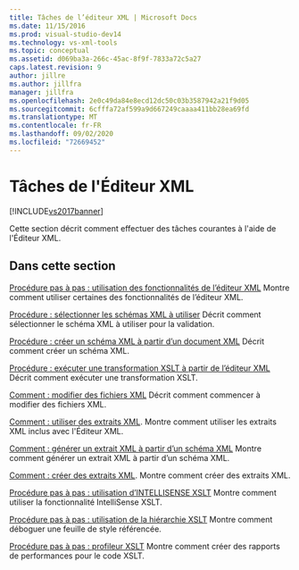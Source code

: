 ```yaml
---
title: Tâches de l’éditeur XML | Microsoft Docs
ms.date: 11/15/2016
ms.prod: visual-studio-dev14
ms.technology: vs-xml-tools
ms.topic: conceptual
ms.assetid: d069ba3a-266c-45ac-8f9f-7833a72c5a27
caps.latest.revision: 9
author: jillre
ms.author: jillfra
manager: jillfra
ms.openlocfilehash: 2e0c49da84e8ecd12dc50c03b3587942a21f9d05
ms.sourcegitcommit: 6cfffa72af599a9d667249caaaa411bb28ea69fd
ms.translationtype: MT
ms.contentlocale: fr-FR
ms.lasthandoff: 09/02/2020
ms.locfileid: "72669452"
---
```

# <a name="xml-editor-tasks"></a>Tâches de l'Éditeur XML
[!INCLUDE[vs2017banner](../includes/vs2017banner.md)]

Cette section décrit comment effectuer des tâches courantes à l'aide de l'Éditeur XML.

## <a name="in-this-section"></a>Dans cette section
 [Procédure pas à pas : utilisation des fonctionnalités de l’éditeur XML](../xml-tools/walkthrough-using-xml-editor-features.md) Montre comment utiliser certaines des fonctionnalités de l’éditeur XML.

 [Procédure : sélectionner les schémas XML à utiliser](../xml-tools/how-to-select-the-xml-schemas-to-use.md) Décrit comment sélectionner le schéma XML à utiliser pour la validation.

 [Procédure : créer un schéma XML à partir d’un document XML](../xml-tools/how-to-create-an-xml-schema-from-an-xml-document.md) Décrit comment créer un schéma XML.

 [Procédure : exécuter une transformation XSLT à partir de l’éditeur XML](../xml-tools/how-to-execute-an-xslt-transformation-from-the-xml-editor.md) Décrit comment exécuter une transformation XSLT.

 [Comment : modifier des fichiers XML](../xml-tools/how-to-edit-xml-files.md) Décrit comment commencer à modifier des fichiers XML.

 [Comment : utiliser des extraits XML](../xml-tools/how-to-use-xml-snippets.md).
Montre comment utiliser les extraits XML inclus avec l'Éditeur XML.

 [Comment : générer un extrait XML à partir d’un schéma XML](../xml-tools/how-to-generate-an-xml-snippet-from-an-xml-schema.md) Montre comment générer un extrait XML à partir d’un schéma XML.

 [Comment : créer des extraits XML](../xml-tools/how-to-create-xml-snippets.md).
Montre comment créer des extraits XML.

 [Procédure pas à pas : utilisation d’INTELLISENSE XSLT](../xml-tools/walkthrough-using-xslt-intellisense.md) Montre comment utiliser la fonctionnalité IntelliSense XSLT.

 [Procédure pas à pas : utilisation de la hiérarchie XSLT](../xml-tools/walkthrough-using-xslt-hierarchy.md) Montre comment déboguer une feuille de style référencée.

 [Procédure pas à pas : profileur XSLT](../xml-tools/walkthrough-xslt-profiler.md) Montre comment créer des rapports de performances pour le code XSLT.
